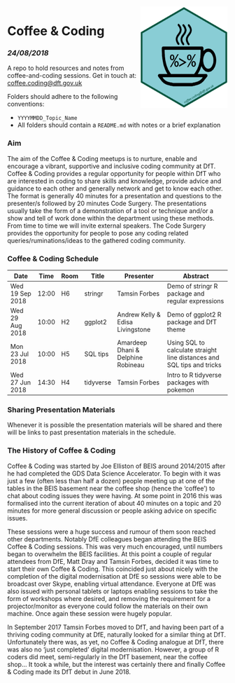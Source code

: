 <img src="images/c&c_dft_hex_symbol.png" width="200" align="right">

# Coffee & Coding
### _24/08/2018_

A repo to hold resources and notes from coffee-and-coding sessions. Get in touch at: coffee.coding@dft.gov.uk

Folders should adhere to the following conventions:

* `YYYYMMDD_Topic_Name`
* All folders should contain a `README.md` with notes or a brief explanation

### Aim
The aim of the Coffee & Coding meetups is to nurture, enable and encourage a vibrant, supportive and inclusive coding community at DfT. Coffee & Coding provides a regular opportunity for people within DfT who are interested in coding to share skills and knowledge, provide advice and guidance to each other and generally network and get to know each other. The format is generally 40 minutes for a presentation and questions to the presenter/s followed by 20 minutes Code Surgery. The presentations usually take the form of a demonstration of a tool or technique and/or a show and tell of work done within the department using these methods. From time to time we will invite external speakers. The Code Surgery provides the opportunity for people to pose any coding related queries/ruminations/ideas to the gathered coding community.

### Coffee & Coding Schedule

Date | Time | Room | Title | Presenter | Abstract
---------------|-----|----|----------|---------------------|--------------------------------
Wed 19 Sep 2018|12:00|H6|stringr|Tamsin Forbes|Demo of stringr R package and regular expressions
Wed 29 Aug 2018|10:00|H2|ggplot2|Andrew Kelly & Edisa Livingstone| Demo of ggplot2 R package and DfT theme
Mon 23 Jul 2018|10:00|H5|SQL tips|Amardeep Dhani & Delphine Robineau|Using SQL to calculate straight line distances and SQL tips and tricks
Wed 27 Jun 2018|14:30|H4|tidyverse|Tamsin Forbes|Intro to R tidyverse packages with pokemon

### Sharing Presentation Materials
Whenever it is possible the presentation materials will be shared and there will be links to past presentation materials in the schedule.

### The History of Coffee & Coding
Coffee & Coding was started by Joe Elliston of BEIS around 2014/2015 after he had completed the GDS Data Science Accelerator. To begin with it was just a few (often less than half a dozen) people meeting up at one of the tables in the BEIS basement near the coffee shop (hence the ‘coffee’) to chat about coding issues they were having. At some point in 2016 this was formalised into the current iteration of about 40 minutes on a topic and 20 minutes for more general discussion or people asking advice on specific issues.

These sessions were a huge success and rumour of them soon reached other departments. Notably DfE colleagues began attending the BEIS Coffee & Coding sessions. This was very much encouraged, until numbers began to overwhelm the BEIS facilities. At this point a couple of regular attendees from DfE, Matt Dray and Tamsin Forbes, decided it was time to start their own Coffee & Coding. This coincided just about nicely with the completion of the digital modernisation at DfE so sessions were able to be broadcast over Skype, enabling virtual attendance. Everyone at DfE was also issued with personal tablets or laptops enabling sessions to take the form of workshops where desired, and removing the requirement for a projector/monitor as everyone could follow the materials on their own machine. Once again these session were hugely popular.

In September 2017 Tamsin Forbes moved to DfT, and having been part of a thriving coding community at DfE, naturally looked for a similar thing at DfT. Unfortunately there was, as yet, no Coffee & Coding analogue at DfT, there was also no ‘just completed’ digital modernisation. However, a group of R coders did meet, semi-regularly in the DfT basement, near the coffee shop… It took a while, but the interest was certainly there and finally Coffee & Coding made its DfT debut in June 2018.
